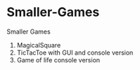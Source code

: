 # Smaller-Games
Smaller Games

1. MagicalSquare
2. TicTacToe with GUI and console version
3. Game of life console version
